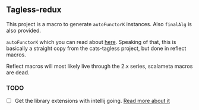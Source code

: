 ## Tagless-redux

This project is a macro to generate `autoFunctorK` instances.  Also `finalAlg` is also provided.

`autoFunctorK` which you can read about [here](https://github.com/typelevel/cats-tagless).  Speaking
of that, this is basically a straight copy from the cats-tagless project, but done in reflect macros.

Reflect macros will most likely live through the 2.x series, scalameta macros are dead.

### TODO
- [ ] Get the library extensions with intellij going.  [Read more about it](https://github.com/JetBrains/intellij-scala/wiki/Library-Extensions)